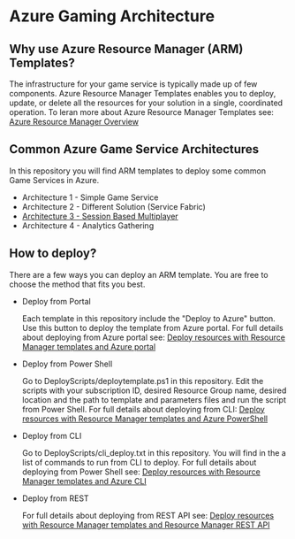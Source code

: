 # Azure Gaming Architecture

## Why use Azure Resource Manager (ARM) Templates?
The infrastructure for your game service is typically made up of few components. Azure Resource Manager Templates enables you to deploy, update, or delete all the resources for your solution in a single, coordinated operation. 
To leran more about Azure Resource Manager Templates see: [Azure Resource Manager Overview](https://docs.microsoft.com/en-us/azure/azure-resource-manager/resource-group-overview)

## Common Azure Game Service Architectures
In this repository you will find ARM templates to deploy some common Game Services in Azure.

* Architecture 1 - Simple Game Service
* Architecture 2 - Different Solution (Service Fabric)
* [Architecture 3 - Session Based Multiplayer](SessionBasedMultiplayer/README.md)
* Architecture 4 - Analytics Gathering

## How to deploy?

There are a few ways you can deploy an ARM template. You are free to choose the method that fits you best.

* Deploy from Portal

  Each template in this repository include the "Deploy to Azure" button. Use this button to deploy the template from Azure portal.
For full details about deploying from Azure portal see:
[Deploy resources with Resource Manager templates and Azure portal](https://docs.microsoft.com/en-us/azure/azure-resource-manager/resource-group-template-deploy-portal)

* Deploy from Power Shell

  Go to DeployScripts/deploytemplate.ps1 in this repository. Edit the scripts with your subscription ID, desired Resource Group name, desired location and the path to template and parameters files and run the script from Power Shell.
For full details about deploying from CLI:
[Deploy resources with Resource Manager templates and Azure PowerShell](https://docs.microsoft.com/en-us/azure/azure-resource-manager/resource-group-template-deploy)

* Deploy from CLI

  Go to DeployScripts/cli_deploy.txt in this repository. You will find in the a list of commands to run from CLI to deploy. 
For full details about deploying from Power Shell see:
[Deploy resources with Resource Manager templates and Azure CLI](https://docs.microsoft.com/en-us/azure/azure-resource-manager/resource-group-template-deploy-cli)

* Deploy from REST

  For full details about deploying from REST API see:
[Deploy resources with Resource Manager templates and Resource Manager REST API](https://docs.microsoft.com/en-us/azure/azure-resource-manager/resource-group-template-deploy-rest)

